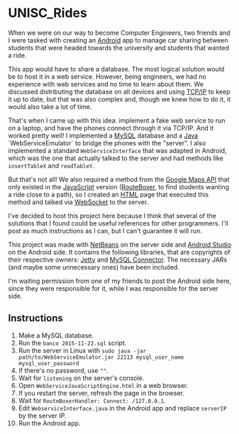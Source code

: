 # UNISC_Rides

When we were on our way to become Computer Engineers, two friends and I were tasked with creating an [Android](https://en.wikipedia.org/wiki/Android_(operating_system)) app to manage car sharing between students that were headed towards the university and students that wanted a ride.

This app would have to share a database. The most logical solution would be to host it in a web service. However, being engineers, we had no experience with web services and no time to learn about them. We discussed distributing the database on all devices and using [TCP/IP](https://en.wikipedia.org/wiki/Transmission_Control_Protocol) to keep it up to date, but that was also complex and, though we knew how to do it, it would also take a lot of time.

That's when I came up with this idea: implement a fake web service to run on a laptop, and have the phones connect through it via TCP/IP. And it worked pretty well! I implemented a [MySQL](https://en.wikipedia.org/wiki/MySQL) database and a [Java](https://en.wikipedia.org/wiki/Java_(programming_language)) `WebServiceEmulator` to bridge the phones with the "server". I also implemented a standard `WebServiceInterface` that was adapted in Android, which was the one that actually talked to the server and had methods like `insertTableX` and `readTableY`.

But that's not all! We also required a method from the [Google Maps API](https://en.wikipedia.org/wiki/Google_maps) that only existed in the [JavaScript](https://en.wikipedia.org/wiki/JavaScript) version ([RouteBoxer](http://dev.huement.com/gmaps/routeboxer/docs/examples.html), to find students wanting a ride close to a path), so I created an [HTML](https://en.wikipedia.org/wiki/HTML) page that executed this method and talked via [WebSocket](https://en.wikipedia.org/wiki/WebSocket) to the server.

I've decided to host this project here because I think that several of the solutions that I found could be useful references for other programmers. I'll post as much instructions as I can, but I can't guarantee it will run.

This project was made with [NetBeans](https://en.wikipedia.org/wiki/Netbeans) on the server side and [Android Studio](https://en.wikipedia.org/wiki/Android_Studio) on the Android side. It contains the following libraries, that are copyrights of their respective owners: [Jetty](https://en.wikipedia.org/wiki/Jetty_(web_server)) and [MySQL Connector](https://en.wikipedia.org/wiki/MySQL_Connector/ODBC). The necessary JARs (and maybe some unnecessary ones) have been included.

I'm waiting permission from one of my friends to post the Android side here, since they were responsible for it, while I was responsible for the server side.

## Instructions

1. Make a MySQL database.
2. Run the `banco 2015-11-22.sql` script.
3. Run the server in Linux with `sudo java -jar path/to/WebServiceEmulator.jar 22113 mysql_user_name mysql_user_password`
  1. If there's no password, use `""`.
4. Wait for `listening` on the server's console.
5. Open `WebServiceJavaScriptEngine.html` in a web browser.
  1. If you restart the server, refresh the page in the browser.
6. Wait for `RouteBoxerHandler: Connect: /127.0.0.1`.
7. Edit `WebserviceInterface.java` in the Android app and replace `serverIP` by the server IP.
8. Run the Android app.
